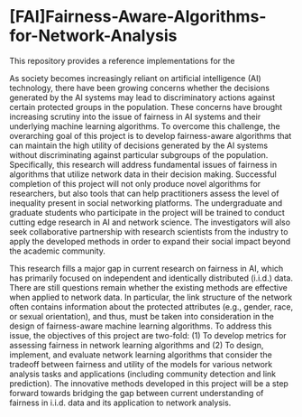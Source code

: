 # [FAI]Fairness-Aware-Algorithms-for-Network-Analysis

This repository provides a reference implementations for the 

As society becomes increasingly reliant on artificial intelligence (AI) technology, there have been growing concerns whether the decisions generated by the AI systems may lead to discriminatory actions against certain protected groups in the population. These concerns have brought increasing scrutiny into the issue of fairness in AI systems and their underlying machine learning algorithms. To overcome this challenge, the overarching goal of this project is to develop fairness-aware algorithms that can maintain the high utility of decisions generated by the AI systems without discriminating against particular subgroups of the population. Specifically, this research will address fundamental issues of fairness in algorithms that utilize network data in their decision making. Successful completion of this project will not only produce novel algorithms for researchers, but also tools that can help practitioners assess the level of inequality present in social networking platforms. The undergraduate and graduate students who participate in the project will be trained to conduct cutting edge research in AI and network science. The investigators will also seek collaborative partnership with research scientists from the industry to apply the developed methods in order to expand their social impact beyond the academic community.

This research fills a major gap in current research on fairness in AI, which has primarily focused on independent and identically distributed (i.i.d.) data. There are still questions remain whether the existing methods are effective when applied to network data. In particular, the link structure of the network often contains information about the protected attributes (e.g., gender, race, or sexual orientation), and thus, must be taken into consideration in the design of fairness-aware machine learning algorithms. To address this issue, the objectives of this project are two-fold: (1) To develop metrics for assessing fairness in network learning algorithms and (2) To design, implement, and evaluate network learning algorithms that consider the tradeoff between fairness and utility of the models for various network analysis tasks and applications (including community detection and link prediction). The innovative methods developed in this project will be a step forward towards bridging the gap between current understanding of fairness in i.i.d. data and its application to network analysis.
